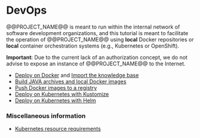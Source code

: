 # DevOps

@@PROJECT_NAME@@ is meant to run within the internal network of software development organizations, and this tutorial is meant to facilitate the operation of @@PROJECT_NAME@@ using **local** Docker repositories or **local** container orchestration systems (e.g., Kubernetes or OpenShift).

**Important**: Due to the current lack of an authorization concept, we do not advise to expose an instance of @@PROJECT_NAME@@ to the Internet.

- [Deploy on Docker](./tutorials/docker/) and [Import the knowledge base](../vuln_db/tutorials/vuln_db_tutorial/#batch-import-from-knowledge-base)
- [Build JAVA archives and local Docker images](./tutorials/build/)
- [Push Docker images to a registry](./tutorials/registry/)
- [Deploy on Kubernetes with Kustomize](./tutorials/kustomize/)
- [Deploy on Kubernetes with Helm](./tutorials/helm/)

### Miscellaneous information

- [Kubernetes resource requirements](./tutorials/kubernetes_resources/)
